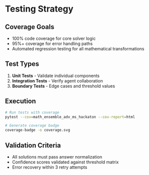 # Testing Strategy

## Coverage Goals
- 100% code coverage for core solver logic
- 95%+ coverage for error handling paths
- Automated regression testing for all mathematical transformations

## Test Types
1. **Unit Tests** - Validate individual components
2. **Integration Tests** - Verify agent collaboration
3. **Boundary Tests** - Edge cases and threshold values

## Execution
```bash
# Run tests with coverage
pytest --cov=math_ensemble_adv_ms_hackaton --cov-report=html

# Generate coverage badge
coverage-badge -o coverage.svg
```

## Validation Criteria
- All solutions must pass answer normalization
- Confidence scores validated against threshold matrix
- Error recovery within 3 retry attempts